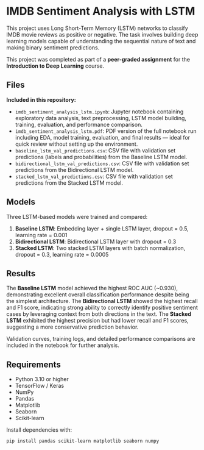 # IMDB Sentiment Analysis with LSTM

This project uses Long Short-Term Memory (LSTM) networks to classify IMDB movie reviews as positive or negative. The task involves building deep learning models capable of understanding the sequential nature of text and making binary sentiment predictions.

This project was completed as part of a **peer-graded assignment** for the **Introduction to Deep Learning** course.

## Files

**Included in this repository:**
- `imdb_sentiment_analysis_lstm.ipynb`: Jupyter notebook containing exploratory data analysis, text preprocessing, LSTM model building, training, evaluation, and performance comparison.
- `imdb_sentiment_analysis_lstm.pdf`: PDF version of the full notebook run including EDA, model training, evaluation, and final results — ideal for quick review without setting up the environment.
- `baseline_lstm_val_predictions.csv`: CSV file with validation set predictions (labels and probabilities) from the Baseline LSTM model.
- `bidirectional_lstm_val_predictions.csv`: CSV file with validation set predictions from the Bidirectional LSTM model.
- `stacked_lstm_val_predictions.csv`: CSV file with validation set predictions from the Stacked LSTM model.

## Models

Three LSTM-based models were trained and compared:
1. **Baseline LSTM**: Embedding layer + single LSTM layer, dropout = 0.5, learning rate = 0.001  
2. **Bidirectional LSTM**: Bidirectional LSTM layer with dropout = 0.3  
3. **Stacked LSTM**: Two stacked LSTM layers with batch normalization, dropout = 0.3, learning rate = 0.0005  

## Results

The **Baseline LSTM** model achieved the highest ROC AUC (~0.930), demonstrating excellent overall classification performance despite being the simplest architecture. The **Bidirectional LSTM** showed the highest recall and F1 score, indicating strong ability to correctly identify positive sentiment cases by leveraging context from both directions in the text. The **Stacked LSTM** exhibited the highest precision but had lower recall and F1 scores, suggesting a more conservative prediction behavior.

Validation curves, training logs, and detailed performance comparisons are included in the notebook for further analysis.

## Requirements

- Python 3.10 or higher  
- TensorFlow / Keras  
- NumPy  
- Pandas  
- Matplotlib  
- Seaborn  
- Scikit-learn  

Install dependencies with:

```bash
pip install pandas scikit-learn matplotlib seaborn numpy 
